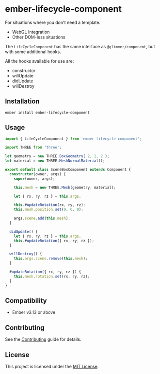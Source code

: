 # ember-lifecycle-component

For situations where you don't need a template.
- WebGL Integration
- Other DOM-less situations

The `LifeCycleComponent` has the same interface as `@glimmer/component`, but with some additional hooks.

All the hooks available for use are:

- constructor
- willUpdate
- didUpdate
- willDestroy

## Installation

```
ember install ember-lifecycle-component
```


## Usage

```ts
import { LifeCycleComponent } from 'ember-lifecycle-component';

import THREE from 'three';

let geometry = new THREE.BoxGeometry( 2, 2, 2 );
let material = new THREE.MeshNormalMaterial();

export default class SceneBoxComponent extends Component {
  constructor(owner, args) {
    super(owner, args);

    this.mesh = new THREE.Mesh(geometry, material);

    let { rx, ry, rz } = this.args;

    this.#updateRotation(rx, ry, rz);
    this.mesh.position.set(0, 0, 0);

    args.scene.add(this.mesh);
  }

  didUpdate() {
    let { rx, ry, rz } = this.args;
    this.#updateRotation({ rx, ry, rz });
  }

  willDestroy() {
    this.args.scene.remove(this.mesh);
  }

  #updateRotation({ rx, ry, rz }) {
    this.mesh.rotation.set(rx, ry, rz);
  }
}
```



## Compatibility

* Ember v3.13 or above



## Contributing

See the [Contributing](CONTRIBUTING.md) guide for details.


## License

This project is licensed under the [MIT License](LICENSE.md).
